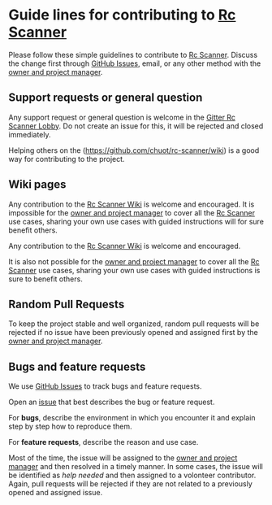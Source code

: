 # Guide lines for contributing to [Rc Scanner](https://github.com/chuot/rc-scanner)

Please follow these simple guidelines to contribute to [Rc Scanner](https://github.com/chuot/rc-scanner). Discuss the change first through [GitHub Issues](https://github.com/chuot/rc-scanner/issues), email, or any other method with the [owner and project manager](https://github.com/chuot).

## Support requests or general question

Any support request or general question is welcome in the [Gitter Rc Scanner Lobby](https://gitter.im/rc-scanner/Lobby). Do not create an issue for this, it will be rejected and closed immediately.

Helping others on the (https://github.com/chuot/rc-scanner/wiki) is a good way for contributing to the project.

## Wiki pages

Any contribution to the [Rc Scanner Wiki](https://github.com/chuot/rc-scanner/wiki) is welcome and encouraged. It is impossible for the [owner and project manager](https://github.com/chuot) to cover all the [Rc Scanner](https://github.com/chuot/rc-scanner) use cases, sharing your own use cases with guided instructions will for sure benefit others.

Any contribution to the [Rc Scanner Wiki](https://github.com/chuot/rc-scanner/wiki) is welcome and encouraged.

It is also not possible for the [owner and project manager](https://github.com/chuot) to cover all the [Rc Scanner](https://github.com/chuot/rc-scanner) use cases, sharing your own use cases with guided instructions is sure to benefit others.

## Random Pull Requests

To keep the project stable and well organized, random pull requests will be rejected if no issue have been previously opened and assigned first by the [owner and project manager](https://github.com/chuot).

## Bugs and feature requests

We use [GitHub Issues](https://github.com/chuot/rc-scanner/issues) to track bugs and feature requests.

Open an [issue](https://github.com/chuot/rc-scanner/issues) that best describes the bug or feature request.

For **bugs**, describe the environment in which you encounter it and explain step by step how to reproduce them.

For **feature requests**, describe the reason and use case.

Most of the time, the issue will be assigned to the [owner and project manager](https://github.com/chuot) and then resolved in a timely manner. In some cases, the issue will be identified as _help needed_ and then assigned to a volonteer contributor. Again, pull requests will be rejected if they are not related to a previously opened and assigned issue.
